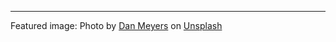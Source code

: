 ---
Featured image: Photo by [Dan Meyers](https://unsplash.com/@dmey503) on [Unsplash](https://unsplash.com/photos/body-of-water-near-bridge-aWrfP-P6CwI) 